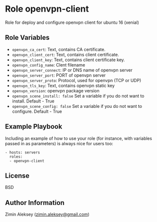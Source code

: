 Role openvpn-client
=========

Role for deploy and configure openvpn client for ubuntu 16 (xenial)


Role Variables
--------------

* `openvpn_ca_cert`: Text, contains CA certificate.
* `openvpn_client_cert`: Text, contains client certificate.
* `openvpn_client_key`: Text, contains client certificate key.
* `openvpn_config_name`: Clent filename
* `openvpn_server_connect`: IP or DNS name of openvpn server
* `openvpn_server_port`: PORT of openvpn server
* `openvpn_server_proto`: Protocol, used for openvpn (TCP or UDP)
* `openvpn_tls_key`: Text, contains openvpn static key
* `openvpn_version`: openvpn package version
* `openvpn_scene_install: false` Set a variable if you do not want to install. Default - True
* `openvpn_scene_config: false` Set a variable if you do not want to configure. Default - True


Example Playbook
----------------

Including an example of how to use your role (for instance, with variables passed in as parameters) is always nice for users too:

    - hosts: servers
      roles:
      - openvpn-client

License
-------

BSD

Author Information
------------------

Zimin Aleksey (zimin.aleksey@gmail.com)
